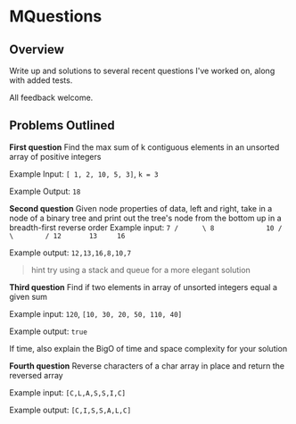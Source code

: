 # MQuestions

## Overview
Write up and solutions to several recent questions I've worked on, along with added tests.

All feedback welcome.

## Problems Outlined

**First question**
Find the max sum of k contiguous elements in an unsorted array of positive integers

Example Input: `[ 1, 2, 10, 5, 3]`, `k = 3`

Example Output: `18`

**Second question**
Given node properties of data, left and right, take in a node of a binary tree and print out the tree's node from the bottom up in a breadth-first reverse order
Example input:
          `7
        /      \
     8             10
  /      \        /
12       13     16`

Example output: `12,13,16,8,10,7` 
>hint try using a stack and queue for a more elegant solution

**Third question**
Find if two elements in array of unsorted integers equal a given sum

Example input: `120`, `[10, 30, 20, 50, 110, 40]`

Example output: `true`

If time, also explain the BigO of time and space complexity for your solution

**Fourth question**
Reverse characters of a char array in place and return the reversed array

Example input: `[C,L,A,S,S,I,C]`

Example output: `[C,I,S,S,A,L,C]`